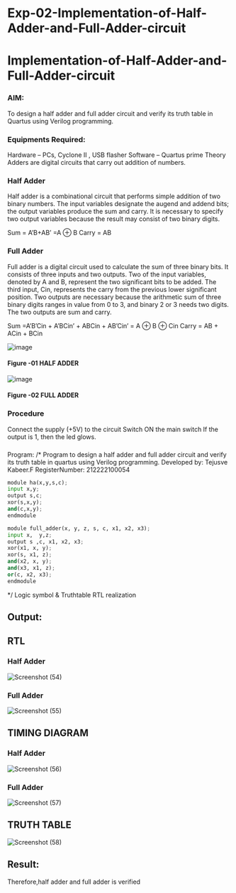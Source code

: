 # Exp-02-Implementation-of-Half-Adder-and-Full-Adder-circuit

# Implementation-of-Half-Adder-and-Full-Adder-circuit
### AIM:
To design a half adder and full adder circuit and verify its truth table in Quartus using Verilog programming.

### Equipments Required:
Hardware – PCs, Cyclone II , USB flasher
Software – Quartus prime
Theory
Adders are digital circuits that carry out addition of numbers.

### Half Adder
Half adder is a combinational circuit that performs simple addition of two binary numbers. The input variables designate the augend and addend bits; the output variables produce the sum and carry. It is necessary to specify two output variables because the result may consist of two binary digits.

Sum = A’B+AB’ =A ⊕ B Carry = AB

### Full Adder
Full adder is a digital circuit used to calculate the sum of three binary bits. It consists of three inputs and two outputs. Two of the input variables, denoted by A and B, represent the two significant bits to be added. The third input, Cin, represents the carry from the previous lower significant position. Two outputs are necessary because the arithmetic sum of three binary digits ranges in value from 0 to 3, and binary 2 or 3 needs two digits. The two outputs are sum and carry.

Sum =A’B’Cin + A’BCin’ + ABCin + AB’Cin’ = A ⊕ B ⊕ Cin Carry = AB + ACin + BCin

 ![image](https://user-images.githubusercontent.com/36288975/163552156-a13e5a56-c638-4110-97d9-8896907c8d25.png)

#### Figure -01 HALF ADDER 


![image](https://user-images.githubusercontent.com/36288975/163552057-b3547877-6d07-45b4-b7e0-bcfebfad9e1d.png)

#### Figure -02 FULL ADDER 

### Procedure

Connect the supply (+5V) to the circuit
Switch ON the main switch
If the output is 1, then the led glows.
### 
Program:
/*
Program to design a half adder and full adder circuit and verify its truth table in quartus using Verilog programming.
Developed by: Tejusve Kabeer.F
RegisterNumber: 212222100054
```python
module ha(x,y,s,c);
input x,y;
output s,c;
xor(s,x,y);
and(c,x,y);
endmodule

module full_adder(x, y, z, s, c, x1, x2, x3);
input x,  y,z;
output s ,c, x1, x2, x3;
xor(x1, x, y);
xor(s, x1, z);
and(x2, x, y);
and(x3, x1, z);
or(c, x2, x3);
endmodule
```
*/
Logic symbol & Truthtable
RTL realization

## Output:

## RTL
### Half Adder
![Screenshot (54)](https://user-images.githubusercontent.com/118364993/233892475-78a7c4f5-381a-42b9-a092-f39cb3febfcb.png)

### Full Adder
![Screenshot (55)](https://user-images.githubusercontent.com/118364993/233892353-114d5d67-ab3b-4ebe-ad44-cf1b6976dbcf.png)

## TIMING DIAGRAM
### Half Adder
![Screenshot (56)](https://user-images.githubusercontent.com/118364993/233892672-c06bc1ff-1e40-46a9-8da0-7c4734c772e5.png)

### Full Adder
![Screenshot (57)](https://user-images.githubusercontent.com/118364993/233893015-3b9b193b-5552-477f-9d68-f598985c3bb1.png)

## TRUTH TABLE 
![Screenshot (58)](https://user-images.githubusercontent.com/118364993/233893210-2efcd2e1-df8a-4c92-9b6a-ee75a2eee871.png)

## Result:
Therefore,half adder and full adder is verified
